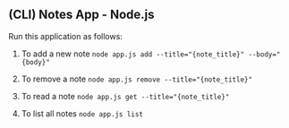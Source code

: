 ## (CLI) Notes App - Node.js

Run this application as follows:
1. To add a new note
`node app.js add --title="{note_title}" --body="{body}"`

2. To remove a note
`node app.js remove --title="{note_title}"`

3. To read a note
`node app.js get --title="{note_title}"`

4. To list all notes
`node app.js list`
